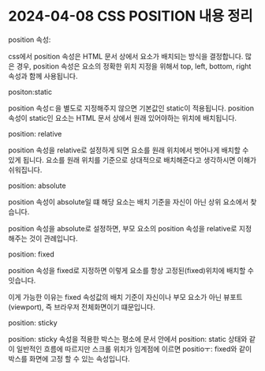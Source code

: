 # 2024-04-08 CSS POSITION 내용 정리

position 속성:

css에서 position 속성은 HTML 문서 상에서 요소가 배치되는 방식을 결정합니다. 많은 경우, position 속성은 요소의 정확한 위치 지정을 위해서 top, left, bottom, right 속성과 함께 사용됩니다.

positon:static

position 속성ㄷ을 별도로 지정해주지 않으면 기본값인 static이 적용됩니다.
position 속성이 static인 요소는 HTML 문서 상에서 원래 있어야하는 위치에 배치됩니다.

position: relative

position 속성을 relative로 설정하게 되면 요소를 원래 위치에서 벗어나게 배치할 수 있게 됩니다. 요소를 원래 위치를 기준으로 상대적으로 배치해준다고 생각하시면 이해가 쉬워집니다.

position: absolute

position 속성이 absolute일 떄 해당 요소는 배치 기준을 자신이 아닌 상위 요소에서 찾습니다.

position 속성을 absolute로 설정하면, 부모 요소의 position 속성을 relative로 지정해주는 것이 관례입니다.

position: fixed

position 속성을 fixed로 지정하면 이렇게 요소를 항상 고정된(fixed)위치에 배치할 수 잇습니다.

이게 가능한 이유는 fixed 속성값의 배치 기준이 자신이나 부모 요소가 아닌 뷰포트(viewport), 즉 브라우저 전체화면이기 떄문입니다.

position: sticky

position: sticky 속성을 적용한 박스는 평소에 문서 안에서 position: static 상태와 같이 일반적인 흐름에 따르지만 스크롤 위치가 임계점에 이르면 positioㅜ: fixed와 같이 박스를 화면에 고정 할 수 있는 속성입니다.
